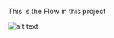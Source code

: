 This is the Flow in this project

![alt text](https://github.com/eltawakkal/rumah-coding-depok/img/ss.jpg)

